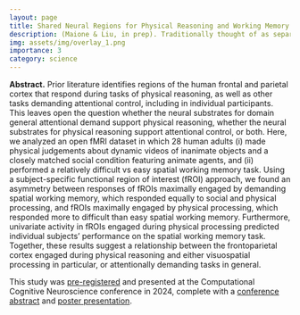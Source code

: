 ```yaml
---
layout: page
title: Shared Neural Regions for Physical Reasoning and Working Memory
description: (Maione & Liu, in prep). Traditionally thought of as separate domains of cognition, we provide a case for a relationship between physical reasoning and spatial working memory.
img: assets/img/overlay_1.png
importance: 3
category: science
---
```


**Abstract.** Prior literature identifies regions of the human frontal and parietal cortex that respond during tasks of physical reasoning, as well as other tasks demanding attentional control, including in individual participants. This leaves open the question whether the neural substrates for domain general attentional demand support physical reasoning, whether the neural substrates for physical reasoning support attentional control, or both. Here, we analyzed an open fMRI dataset in which 28 human adults (i) made physical judgements about dynamic videos of inanimate objects and a closely matched social condition featuring animate agents, and (ii) performed a relatively difficult vs easy spatial working memory task. Using a subject-specific functional region of interest (fROI) approach, we found an asymmetry between responses of fROIs maximally engaged by demanding spatial working memory, which responded equally to social and physical processing, and fROIs maximally engaged by physical processing, which responded more to difficult than easy spatial working memory. Furthermore, univariate activity in fROIs engaged during physical processing predicted individual subjects’ performance on the spatial working memory task. Together, these results suggest a relationship between the frontoparietal cortex engaged during physical reasoning and either visuospatial processing in particular, or attentionally demanding tasks in general.

This study was [pre-registered](https://osf.io/7mtk8/) and presented at the Computational Cognitive Neuroscience conference in 2024, complete with a [conference abstract](https://2024.ccneuro.org/pdf/529_Paper_authored_Authored_Frontoparietal-regions-engaged-in-physical-prediction.pdf) and [poster presentation](https://drive.google.com/file/d/1Vd9YlzkjnQFcXEGTARrBPJUWish5i7AB/view?usp=sharing).